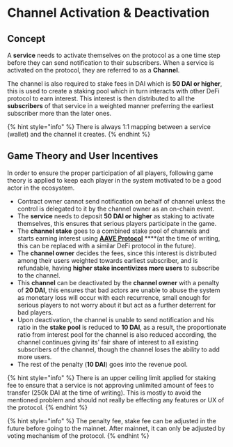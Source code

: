# Channel Activation & Deactivation

## Concept

A **service** needs to activate themselves on the protocol as a one time step before they can send notification to their subscribers. When a service is activated on the protocol, they are referred to as a **Channel**.

The channel is also required to stake fees in DAI which is **50 DAI or higher**, this is used to create a staking pool which in turn interacts with other DeFi protocol to earn interest. This interest is then distributed to all the **subscribers** of that service in a weighted manner preferring the earliest subscriber more than the later ones.

{% hint style="info" %}
There is always 1:1 mapping between a service \(wallet\) and the channel it creates.
{% endhint %}

## Game Theory and User Incentives

In order to ensure the proper participation of all players, following game theory is applied to keep each player in the system motivated to be a good actor in the ecosystem.

* Contract owner cannot send notification on behalf of channel unless the control is delegated to it by the channel owner as an on-chain event.
* The **service** needs to deposit **50 DAI or higher** as staking to activate themselves, this ensures that serious players participate in the game.
* The **channel stake** goes to a combined stake pool of channels and starts earning interest using [**AAVE Protocol**](https://aave.com/) ****\(at the time of writing, this can be replaced with a similar DeFi protocol in the future\).
* The **channel owner** decides the fees, since this interest is distributed among their users weighted towards earliest subscriber, and is refundable, having **higher stake incentivizes more users** to subscribe to the channel.
* This **channel** can be deactivated by the **channel owner** with a penalty of **20 DAI**, this ensures that bad actors are unable to abuse the system as monetary loss will occur with each recurrence, small enough for serious players to not worry about it but act as a further deterrent for bad players.
* Upon deactivation, the channel is unable to send notification and his ratio in the **stake pool** is reduced to **10 DAI**, as a result, the proportionate ratio from interest pool for the channel is also reduced according, the channel continues giving its' fair share of interest to all existing subscribers of the channel, though the channel loses the ability to add more users.
* The rest of the penalty \(**10 DAI**\) goes into the revenue pool.

{% hint style="info" %}
There is an upper ceiling limit applied for staking fee to ensure that a service is not approving unlimited amount of fees to transfer \(250k DAI at the time of writing\). This is mostly to avoid the mentioned problem and should not really be effecting any features or UX of the protocol.
{% endhint %}

{% hint style="info" %}
The penalty fee, stake fee can be adjusted in the future before going to the mainnet. After mainnet, it can only be adjusted by voting mechanism of the protocol.
{% endhint %}



